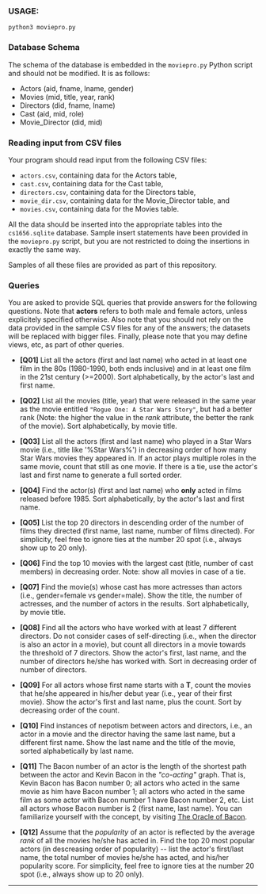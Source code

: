 ### USAGE:
`python3 moviepro.py`

### Database Schema

The schema of the database is embedded in the `moviepro.py` Python script and should not be modified. It is as follows:
* Actors (aid, fname, lname, gender)  
* Movies (mid, title, year, rank)  
* Directors (did, fname, lname)  
* Cast (aid, mid, role)  
* Movie_Director (did, mid)  


### Reading input from CSV files

Your program should read input from the following CSV files:
* `actors.csv`, containing data for the Actors table,  
* `cast.csv`, containing data for the Cast table,  
* `directors.csv`, containing data for the Directors table,  
* `movie_dir.csv`, containing data for the Movie_Director table, and  
* `movies.csv`, containing data for the Movies table.  

All the data should be inserted into the appropriate tables into the `cs1656.sqlite` database. Sample insert statements have been provided in the `moviepro.py` script, but you are not restricted to doing the insertions in exactly the same way.

Samples of all these files are provided as part of this repository.


### Queries

You are asked to provide SQL queries that provide answers for the following questions. Note that **actors** refers to both male and female actors, unless explicitely specified otherwise. Also note that you should not rely on the data provided in the sample CSV files for any of the answers; the datasets will be replaced with bigger files. Finally, please note that you may define views, etc, as part of other queries.

* **[Q01]** List all the actors (first and last name) who acted in at least one film in the 80s (1980-1990, both ends inclusive) and in at least one film in the 21st century (>=2000). Sort alphabetically, by the actor's last and first name. 

* **[Q02]** List all the movies (title, year) that were released in the same year as the movie entitled `"Rogue One: A Star Wars Story"`, but had a better rank (Note: the higher the value in the *rank* attribute, the better the rank of the movie). Sort alphabetically, by movie title.  

* **[Q03]** List all the actors (first and last name) who played in a Star Wars movie (i.e., title like '%Star Wars%') in decreasing order of how many Star Wars movies they appeared in. If an actor plays multiple roles in the same movie, count that still as one movie. If there is a tie, use the actor's last and first name to generate a full sorted order.

* **[Q04]** Find the actor(s) (first and last name) who **only** acted in films released before 1985. Sort alphabetically, by the actor's last and first name.  

* **[Q05]** List the top 20 directors in descending order of the number of films they directed (first name, last name, number of films directed). For simplicity, feel free to ignore ties at the number 20 spot (i.e., always show up to 20 only).   

* **[Q06]** Find the top 10 movies with the largest cast (title, number of cast members) in decreasing order. Note: show all movies in case of a tie.  

* **[Q07]** Find the movie(s) whose cast has more actresses than actors (i.e., gender=female vs gender=male).  Show the title, the number of actresses, and the number of actors in the results. Sort alphabetically, by movie title.   

* **[Q08]** Find all the actors who have worked with at least 7 different directors. Do not consider cases of self-directing (i.e., when the director is also an actor in a movie), but count all directors in a movie towards the threshold of 7 directors. Show the actor's first, last name, and the number of directors he/she has worked with. Sort in decreasing order of number of directors.

* **[Q09]** For all actors whose first name starts with a **T**, count the movies that he/she appeared in his/her debut year (i.e., year of their first movie). Show the actor's first and last name, plus the count. Sort by decreasing order of the count.  

* **[Q10]** Find instances of nepotism between actors and directors, i.e., an actor in a movie and the director having the same last name, but a different first name. Show the last name and the title of the movie, sorted alphabetically by last name.  

* **[Q11]** The Bacon number of an actor is the length of the shortest path between the actor and Kevin Bacon in the *"co-acting"* graph. That is, Kevin Bacon has Bacon number 0; all actors who acted in the same movie as him have Bacon number 1; all actors who acted in the same film as some actor with Bacon number 1 have Bacon number 2, etc. List all actors whose Bacon number is 2 (first name, last name). You can familiarize yourself with the concept, by visiting [The Oracle of Bacon](https://oracleofbacon.org).  

* **[Q12]** Assume that the *popularity* of an actor is reflected by the average *rank* of all the movies he/she has acted in. Find the top 20 most popular actors (in descreasing order of popularity) -- list the actor's first/last name, the total number of movies he/she has acted, and his/her popularity score. For simplicity, feel free to ignore ties at the number 20 spot (i.e., always show up to 20 only).  

---
